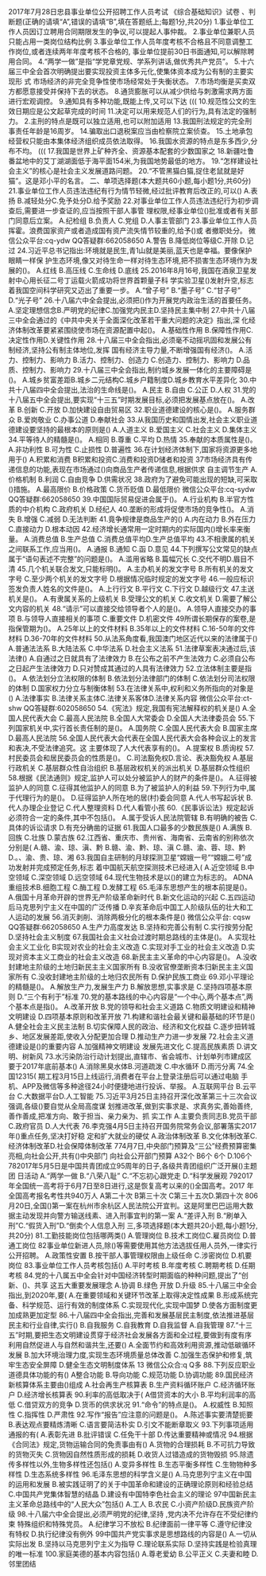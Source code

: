 ﻿
2017年7月28日忠县事业单位公开招聘工作人员考试
《综合基础知识》试卷
、判断题(正确的请填“A”,错误的请填“B”,填在答题纸上;每题1分,共20分)
1.事业单位工作人员因订立聘用合同期限发生的争议,可以提起人事仲裁。
2.事业单位兼职人员只能占用一类岗位结构比例
3.事业单位工作人员年度考核不合格且不同意调整工作岗位,或者连续两年年度考核不合格的,
事业单位提前30日书面通知,可以解除聘用合同。
4.“两学一做”是指“学党章党规、学系列讲话,做优秀共产党员”。
5.十六届三中全会首次明确提出要实现投资主体多元化,使集体资本成为公有制的主要实现形
式
市场经济的非完全竞争性使市场经常处于失衡状态。
7.市场均衡是买卖双方都愿意接受并保持下去的状态。
8.通货膨胀可以从减少供给与刺激需求两方面进行宏观调控。
9.通知具有多种功能,既能上传,又可以下达
(((
10.规范性公文的生效日期应是公文起草完成的时间
11.决定可以用来规范人们的行为,具有法定的强制力。
2.主刑的特点是既可以独立适用,也可以附加适用
13.我国刑法规定的完全刑事责任年龄是16周岁。
14.骗取出口退税案应当由检察院立案侦查。
15.土地承包经营权只能由本集体经济组织成员依法取得。
16.我国水资源的特点是东多西少,分布不均。
(((
17.我国是世界上矿种齐全、资源基本配套的少数国家之
18.新疆吐鲁番盆地中的艾丁湖湖面低于海平面154米,为我国地势最低的地方。
19.“怎样建设社会主义”的核心是社会主义发展道路问题。
20.“不管黑猫白猫,捉住老鼠就是好猫”。这是邓小平的名言。
二、单项选择题(本大题共60小题,每小题1分,共60分)
21.事业单位工作人员违法违纪有行为情节轻微,经过批评教育后改正的,可以()
A.表扬
B.减轻处分C.免予处分D.给予奖励
22.对事业单位工作人员违法违纪行为初步调查后,需要进一步查证的,应当按照干部人事管
理权限,经事业单位()批准或者有关部门同意后立案。
A.纪检组
B.负责人
C.党组
D.人事主管部门
23.事业单位工作人员挥霍。浪费国家资产或者造成国有资产流失情节较重的,给予()或
者撤职处分。
微信公众平台:cq-ydw
QQ答疑群:662058650
A.警告
B.降低岗位等级C.开除
D.记过
24.习近平总书记指出:环境就是民生,青1山就是美丽,蓝天也是幸福。要像保护眼睛一样保
护生态环境,像又对待生命一样对待生态环境,把不损害生态环境作为发展的()。
A.红线
B.高压线
C.生命线
D.底线
25.2016年8月16号,我国在酒泉卫星发射中心用长征二号丁运载火箭成功将世界首颗量子科
学实验卫星()发射升空,标志着我国空间科学研究又迈出了重要一步。
A.“曾子号”
B.“墨子号”
C.“甘子号”
D.“光子号”
26.十八届六中全会提出,必须把()作为开展党内政治生活的首要任务。
A.坚定理想信念B.严明党的纪律C.加强党内民主D.坚持民主集中制
27.中共十八届三中全会通过的《中共中央关于全面深化改革若干重大问题的决定》指出,深
化经济体制改革要紧紧围绕使市场在资源配置中起()。
A.基础性作用
B.保障性作用C.决定性作用D.关键性作用
28.十八届三中全会指出,必须毫不动摇巩固和发展公有制经济,坚持公有制主体地位,发挥
国有经济主导力量,不断增强国有经济()。
A.活力、控制力、影响力
B.活力、控制力、创造力
C.创造力、控制力、影响力
D.品质、控制力、影响力
29.十八届三中全会指出,制约城乡发展一体化的主要障碍是()。
A.城乡贫富差距B.城乡二元结构C.城乡户籍制度D.城乡教育水平差异化
30.中共十八届四中全会提出,法治的生命线是()。
A.民主
B.自由
C.公正
D.人权
31.党的十八届五中全会提出,要实现“十三五”时期发展目标,必须把发展基点放在()。
A.改革
B.创新
C.开放
D.加快建设自由贸易区
32.职业道德建设的核心是()。
A.服务群众
B.爱岗敬业
C.办事公道
D.奉献社会
33.从我国历史和国情出发,社会主义职业道德建设要坚持的最根本的原则是()
A.人道主义
B.爱国主义
C.社会主义
D.集体主义
34.平等待人的精髓是()。
A.相同
B.尊重
C.平均
D.热情
35.奉献的本质属性是()。
A.非功利性
B.可为性
C.止损性
D.普遍性
36.在计划经济体制下,国家将资源更多地用于()
A.积累和消费
B积累和投资C.消费和投资D储者和投资
37市场经济具有传递信息的功能,表现在市场通过()向商品生产者传递信息,根据供求
自主调节生产
A.价格机制
B.利润
C.自由竞争
D.供需状况
38.政府为了避免可能出现的短缺,可采取()措施。
A.最高限价
B.价格政策
C.货币贬值
D.最低限价
微信公众平台:cq-sydw
QQ答疑群:662058650
39.中国国际贸易促进会属于()。
A.行业机构
B.半官方性质的中介机构
C.政府机关
D.经纪人
40.垄断的形成将促使市场的竞争性()。
A.消失
B.增强
C.减弱
D.无法判断
41.竟争规律是商品生产的()
A.内在动力
B.外在压力
C.直接动力
D.根本动因
42.经济增长通常用一定时期内的实际国内()增长率来衡量。
A.消费总值
B.生产总值
C.消费总值平均D.生产总值平均
43.不相隶属的机关之间联系工作,应当用()。
A.通报
B.通知
C.函
D.意见
44.下列撰写公文常见的缺点属于“语句表述不完整”的问题是()。
A.滥用省略
B.篇幅冗长
C.交代不明D.眉目不清
45.几个机关联合发文,只能标明()。
A.主办机关的发文字号
B.所有机关的发文字号
C.至少两个机关的发文字号
D.根据情况临时规定的发文字号
46.一般应标识签发负责人姓名的文件是()。
A.上行行文
B.平行文
C.下行文
D.越级行文
47.主送机关是()。
A.有隶属关系的上级机关
B.受理公文的机关
C.收文机关
D.需要了解公文内容的机关
48.“请示”可以直接交给领导者个人的是()。
A.领导人直接交办的事项
B.与领导人直接相关的事项
C.重要文件
D.机密文件
49所谓长期保存的案卷,是指保管期为()。
A.25年以上的文件材料
B.35年以上的文件材料
C.16-50年的文件材料
D.36-70年的文件材料
50.从法系角度看,我国澳门地区近代以来的法律属于()
A.普通法法系
B.大陆法系
C.中华法系
D.社会主义法系
51.法律草案表决通过后,该法律()
A.自通过之日就具有了法律效力
B.在公布之前不产生法效力
C.必须自公布之日起产生法律效力
D.只对赞成其通过的人具有法律效力
52.立法体制主要是指()。
A.依法划分立法权限的体制
B.依法划分法律部门的体制
C.依法划分司法权限的体制
D.国家权力分立与制衡体制
53.在法律关系中,权利和义务所指向的对象是()
A.法律事实
B.法律关系主体C.法律关系客体D.法律关系内容
微信公众平台:ct-shw
QQ答疑群:602058650
54.《宪法》规定,我国有宪法解释权的机关是()
A.全国人民代表大会
C.最高人民法院
B.全国人大常委会
D.全国人大法律委员会
55.下列国家机关中,实行首长责任制的是()。
A.国务院
C.全国人民代表大会
B.国家主席
D.最高人民法院
56.全国人民代表大会代表在全国人民代表大会各种会议上的发言和表决,不受法律追究。这
主要体现了人大代表享有的()。
A.提案权
B.质询权
57.村民委员会和居民委员会的性质是()。
C.司法豁免权D.言论、表决豁免权
A.基层行政机关
C.基层群众性自治组织
B.基层政权机关的派出机关
D.基层群众性组织
58.根据《民法通则》规定,监护人可以处分被监护人的财产的条件是()。
A.征得被监护人的同意
C.征得其他监护人的同意
B.为了被监护人的利益
59.下列行为中,属于代理行为的是()。
D.征得监护人所在地的居(村)委会同意
A.代人书写起诉状
B.代人办理企业登记
C.代人整理资料
D.代人看管小孩
60.《民事诉讼法》规定起诉必须符合一定的条件,其中不包括()。
A.属于受诉人民法院管辖
B.有明确的被告
C.具体的诉讼请求
D.有充分确凿的证据
61.我国人口最多的少数民族是()
A.满族
B.回族
C.壮族
D.蒙古族
62.江西省、重庆市、贵州省、海南省、云南省的别称依次分别是(
A.赣、渝、琼、滇、黔
B.赣、渝、黔、琼、滇
C.赣、渝、蓉、琼、黔
D.。、渝、贵、琼、湘
63.我国自主研制的月球探测卫星“嫦娥一号”“嫦娥二号”成功发射并完成预定任务,标志
着中国航天航空探测技术已经进入(
A.近空领域
B.中空领域
C.深空领域
D.远空领域
64.现代生物技术是以()的建立为标志的。
ADNA重组技术B.细胞工程
C.酶工程
D.发酵工程
65.毛泽东思想产生的根本前提是()。
A.俄国十月革命开辟的世界无产阶级革命新时代
B.新文化运动的兴起
C.五四运动后马克思列宁主义在中国的广泛传播
D.辛亥革命后中国工人阶级队伍的壮大和工人运动的发展
56.消灭剥削、消除两极分化的根本条件是()
微信公众平台: cqsw
QQ答疑群:662058650
A.生产力高度发达
B.坚持和完善公有制
C.实行按劳分配
D.坚持社会主义制度
67.我国社会主义社会过渡时期总路线的主体是()。
A.实现社会主义工业化
B实现对农业的社会主义改造
C.实现对手工业的社会主义改造
D.实现对资本主义工商业的社会主义改造
68.新民主主义革命的中心内容是()。
A.没收封建地主阶级的土地归新民主主义国家所有
B.没收官僚垄断资本归新民主主义国家所有
C.没收封建地主阶级的土地归农民所有
D.保护民族工商业
69.邓小平理论的精髓是()。
A.解放生产力,发展生产力
B.解放思想,实事求是
C.坚持四项基本原则
D.“三个有利于”标准
70.党的基本路线的中心内容是“一个中心,两个基本点”,两个基本点是指()。
A.改革开放
B.党的领导和社会主义道路
C.物质文明建设和精神文明建设
D.四项基本原则和改革开放
71.构建和谐社会最关键和最基础的环节是()
A.健全社会主义民主法制
B.切实保障人民的政治、经济和文化权益
C.逐步扭转城乡、地区发展差距,使收入分配更加合理
D.推动生产力进一步发展
72.社会主义道德建设是()的重要内容
A.加强精神文明建设
发展先进文化
C.提高民族素质
D.讲文明、树新风
73.水污染防治行动计划提出,直辖市、省会城市、计划单列市建成区要于2017年底前基本()
A.消除黑臭水体B.河道疏泼
C.中水循环
D.雨污分离
74.全国12315(
期工程3月15日上线运行,消费者在平台上登录注册后可以通过电脑
手机、APP及微信等多种途径24小时便捷地进行投诉、举报。
A.互联网平台
B.云平台
C.大数据平台D.人工智能
75.习近平3月25日主持召开深化改革第三十三次会议强调,各级()要自觉从全局高度谋
划推进改革,做到实事求是、求真务实,善始善终,善作善成,把准方向、敢于担当、亲力亲为、抓
实工作
A.主要负责同志B.党员干部
C.政府官员
D.人大代表
76.李克强4月5日主持召开国务院常务会议,部署落实2017年()重点任务,坚决打好稳
定和扩大就业的硬仗
A.政治体制改革
B.文化体制改革C.经济体制改革D.社会保障体制改革
774月7日,中央部门预算及“三公”经费预算密集亮相,向社会公开,共有()中央部门
向社会公开部门预算
A32个
B6个
6个
D.106个
782017年5月5日是中国共青团成立95周年的日子,各级共青团组织广泛开展()主题团
日活动
A.“两学一做
B.“八荣八耻”
C.“不忘初心跟党走
D.“科学发展观
792017年全国统一高考将于6月7日至8日进行,这是恢复高考以来的()全国高考。2017
年全国高考报名考性共940万人
A第二十次
B第三十次
C第三十五次D.第四十次
806月20日,全国()第一案在杭州市余杭区人民法院公开宜判。这是阿里巴巴运用大数
据主动发现并向警方输送线素、进入刑事宜判的第一案
A.“差评入刑
B.“刷单入刑”C.“假货入刑”D.“倒卖个人信息入刑
三,多项选择题(本大题共20小题,每小题1分,共20分)
81.工勤技能岗位包括哪两类()
A.管理岗位
B.技术工岗位C.雇员岗位
D.普通工岗位
82事业单位新进人员,除()等需要使用其他方法选拔任用人员外,一律实行公开招聘。
A.政策性安置
B.按干部人事管理权限由上级任命
C.涉密岗位
D.机要岗位
83.事业单位工作人员考核包括()
A.平时考核
B.年度考核
C.聘期考核
D.任期考核
84.党的十八属五中全会针对中国经济转型时期面临的种种问题,提出了“创新、()、共享
这五大重要发展理念
A.协调
B.绿色
开放
D.升级
85.十八届三中全会指出,到2020年,要(
A.在重要领域和关键环节改革上取得决定性成果
B.形成系统完备、科学规范、运行有效的制度体系
C.实现现代化,实现中国梦
D.使各方面制度更加成熟更加定型
86.十八届四中全会指出,完善和发展基层民主制度,依法推进基层民主和行业自律,实行()
B.自我服务
C.自我教育
D.自我监督
A.自我管理
87.“十三五”时期,要把生态文明建设贯穿于经济社会发展各方面和全过程,要做到有度有序
利用自然促进人与自然和谐共生,还要()
A.全面节约和高效利用资源,推动低碳循环发展
B.加大环境治理力度,实现生态环境质量总体改善
C.加强生态保护和修复,筑牢生态安全屏障
D.健全生态文明制度体系
13
微信公众合:q
Q多
88.下列反应职业道德具体功能的有()
A整合功能
B.导向功能
C.规范功能
D.协调功能
89.国民经济新核算体系主要由()组成
A.社会再生产核算表
B.生产资料循环账户
C.经济循环账户
D.经济增长核算表
90.利率的高低取决于(
A借贷资本的大小
B.平均利润率的高低
C.借贷双方的竞争
D.货币的供求状况
91.“命令”的特点是()。
A.权威性
B.知照性
C.指挥性
D.严肃性
92.写作“报告”应注意的问题是()。
A.陈述事实要清楚扼要
B.表达观点要精炼清晰
C.语言要简洁朴实
D.引文不能断章取义
93.下列事项适用通报的有(
A.表彰先进
B.批评错误
C.任免干十部
D.传达重要精神或情况
94.根据《合同法》规定,货物运输合同的免责事由有()
A.货物的合理损耗
B.不可抗力导致的货物灭失
C.货物因自然性质形成的损耗
D.收货人过错造成的货物毁损
95.除遗传多样性以外,生物多样性还包括()
A.变异多样性
B.生态平衡多样性
C.生物物种多样性
D.生态系统多样性
96.毛泽东思想的科学含义是()
A.马克思列宁主义在中国的运用和发展
B.被实践证明了的关于中国革命和建设的正确理论原则和经验总结
C.中国共产党集体智慧的结晶
D.建设有中国特李色社会主义的理论
97中国新民主主义革命总路线中的“人民大众”包括()
A.工人
B.农民
C.小资产阶级D.民族资产阶级
98.十八届六中全会提出,必须严明党的纪律,坚持
,党内决不允许存在不受纪律约束
特殊组织和特殊党员。
A.纪律学习不放松
B.纪律面前一律平等
C.遵守纪律没有特权
D.执行纪律没有例外
99中国共产党实事求是思想路线的内容是()
A.一切从实际出发
B.坚持以马克思列宁主义为指导
C.理论联系实际
D.坚持实践是检验真理的唯一标准
100.家庭美德的基本内容包括()
A.尊老爱幼
B.公平正义
C.夫妻和睦
D.邻里团结